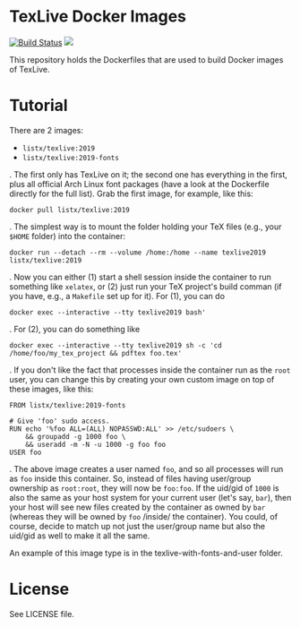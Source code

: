 # TexLive Docker Images

[![Build Status](https://travis-ci.org/listx/texlive-docker.svg?branch=master)](https://travis-ci.org/listx/texlive-docker)
[![](https://images.microbadger.com/badges/image/listx/texlive.svg)](https://microbadger.com/images/listx/texlive "Get your own image badge on microbadger.com")

This repository holds the Dockerfiles that are used to build Docker images of TexLive.

# Tutorial

There are 2 images:

- `listx/texlive:2019`
- `listx/texlive:2019-fonts`

.
The first only has TexLive on it; the second one has everything in the first, plus all official Arch Linux font packages (have a look at the Dockerfile directly for the full list).
Grab the first image, for example, like this:

```
docker pull listx/texlive:2019
```

.
The simplest way is to mount the folder holding your TeX files (e.g., your `$HOME` folder) into the container:

```
docker run --detach --rm --volume /home:/home --name texlive2019 listx/texlive:2019
```

.
Now you can either (1) start a shell session inside the container to run something like `xelatex`, or (2) just run your TeX project's build comman (if you have, e.g., a `Makefile` set up for it).
For (1), you can do

```
docker exec --interactive --tty texlive2019 bash'
```

.
For (2), you can do something like

```
docker exec --interactive --tty texlive2019 sh -c 'cd /home/foo/my_tex_project && pdftex foo.tex'
```

.
If you don't like the fact that processes inside the container run as the `root` user, you can change this by creating your own custom image on top of these images, like this:

```
FROM listx/texlive:2019-fonts

# Give 'foo' sudo access.
RUN echo '%foo ALL=(ALL) NOPASSWD:ALL' >> /etc/sudoers \
	&& groupadd -g 1000 foo \
	&& useradd -m -N -u 1000 -g foo foo
USER foo
```

.
The above image creates a user named `foo`, and so all processes will run as `foo` inside this container.
So, instead of files having user/group ownership as `root:root`, they will now be `foo:foo`.
If the uid/gid of `1000` is also the same as your host system for your current user (let's say, `bar`), then your host will see new files created by the container as owned by `bar` (whereas they will be owned by `foo` /inside/ the container).
You could, of course, decide to match up not just the user/group name but also the uid/gid as well to make it all the same.

An example of this image type is in the texlive-with-fonts-and-user folder.

# License

See LICENSE file.
